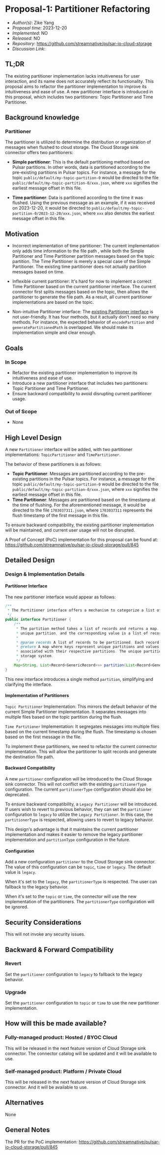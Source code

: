 # Proposal-1: Partitioner Refactoring

- *Author(s)*: Zike Yang
- *Proposal time*: 2023-12-20
- *Implemented*: NO
- *Released*: NO
- *Repository*: https://github.com/streamnative/pulsar-io-cloud-storage
- *Discussion Link*:

## TL;DR

The existing partitioner implementation lacks intuitiveness for user interaction, and its name does not accurately
reflect its functionality. This proposal aims to refactor the partitioner implementation to improve its intuitiveness
and ease of use. A new partitioner interface is introduced in this proposal, which includes two partitioners: Topic
Partitioner and Time Partitioner.

## Background knowledge

### Partitioner

The partitioner is utilized to determine the distribution or organization of messages when flushed to cloud storage.
The Cloud Storage sink connector offers two partitioners:

- **Simple partitioner**: This is the default partitioning method based on Pulsar partitions. In other words, data is
  partitioned according to the pre-existing partitions in Pulsar topics. For instance, a message for the
  topic `public/default/my-topic-partition-0` would be directed to the
  file `public/default/my-topic-partition-0/xxx.json`, where `xxx` signifies the earliest message offset in this file.

- **Time partitioner**: Data is partitioned according to the time it was flushed. Using the previous message as an
  example, if it was received on 2023-12-20, it would be directed
  to `public/default/my-topic-partition-0/2023-12-20/xxx.json`, where `xxx` also denotes the earliest message offset in
  this file.

## Motivation

- Incorrect implementation of time partitioner: The current implementation only adds time information to the file path
  , while both the Simple Partitioner and Time Partitioner partition messages based on the topic partition.
  The Time Partitioner is merely a special case of the Simple Partitioner. The existing time partitioner does not
  actually partition messages based on time.

- Inflexible current partitioner: It's hard for now to implement a correct Time Partitioner
  based on the current partitioner interface. The current connector first splits messages based on the topic, then
  allows the partitioner to
  generate the file path. As a result, all current partitioner implementations are based on the topic.

- Non-intuitive Partitioner interface:
  The [existing Partitioner interface](https://github.com/streamnative/pulsar-io-cloud-storage/blob/master/src/main/java/org/apache/pulsar/io/jcloud/partitioner/Partitioner.java)
  is not user-friendly. It has four methods, but it actually don't need so many methods. For instance, the expected
  behavior of `encodePartition` and `generatePartitionedPath` is overlapped.
  We should make its implementation simple and clear enough.

## Goals

### In Scope

- Refactor the existing partitioner implementation to improve its intuitiveness and ease of use.
- Introduce a new partitioner interface that includes two partitioners: Topic Partitioner and Time Partitioner.
- Ensure backward compatibility to avoid disrupting current partitioner usage.

### Out of Scope

- None

## High Level Design

A new `Partitioner` interface will be added, with two partitioner implementations: `TopicPartitioner`
and `TimePartitioner`.

The behavior of these partitioners is as follows:

- **Topic Partitioner**: Messages are partitioned according to the pre-existing partitions in the Pulsar topics. For
  instance, a message for the topic `public/default/my-topic-partition-0` would be directed to the
  file `public/default/my-topic-partition-0/xxx.json`, where `xxx` signifies the earliest message offset in this file.
- **Time Partitioner**: Messages are partitioned based on the timestamp at the time of flushing. For the aforementioned
  message, it would be directed to the file `1703037311.json`, where `1703037311` represents the flush timestamp of the
  first message in this file.

To ensure backward compatibility, the existing partitioner implementation will be maintained, and current user usage
will not be disrupted.

A Proof of Concept (PoC) implementation for this proposal can be found
at: https://github.com/streamnative/pulsar-io-cloud-storage/pull/845

## Detailed Design

### Design & Implementation Details

#### Partitioner Interface

The new partitioner interface would appear as follows:

```java
/**
 * The Partitioner interface offers a mechanism to categorize a list of records into distinct parts.
 */
public interface Partitioner {
    /**
     * The partition method takes a list of records and returns a map. Each key in the map represents a
     * unique partition, and the corresponding value is a list of records that belong to that partition.
     *
     * @param records A list of records to be partitioned. Each record is of the type GenericRecord.
     * @return A map where keys represent unique partitions and values are lists of records
     * associated with their respective partitions. The unique partition is consistently used as a file path in the cloud
     * storage system.
     */
    Map<String, List<Record<GenericRecord>>> partition(List<Record<GenericRecord>> records);
}
```

This new interface introduces a single method `partition`, simplifying and clarifying the interface.

#### Implementation of Partitioners

`Topic Partitioner` Implementation: This mirrors the default behavior of the current Simple Partitioner implementation.
It separates messages into multiple files based on the topic partition during the flush.

`Time Partitioner` Implementation: It segregates messages into multiple files based on the current timestamp during the
flush. The timestamp is chosen based on the first message in the file.

To implement these partitioners, we need to refactor the current connector implementation. This will allow the
partitioner to split records and generate the destination file path.

#### Backward Compatibility

A new `partitioner` configuration will be introduced to the Cloud Storage sink connector. This will not conflict with
the existing `partitionerType` configuration. The current `partitionerType` configuration should also be deprecated.

To ensure backward compatibility, a `Legacy Partitioner` will be introduced. If users wish to revert to previous
behavior, they can set the `partitioner` configuration to `legacy` to utilize the `Legacy Partitioner`. In this case,
the `partitionerType` is respected, allowing users to revert to legacy behavior.

This design's advantage is that it maintains the current partitioner implementation and makes it easier to remove the
legacy partitioner implementation and `partitionType` configuration in the future.

#### Configuration

Add a new configuration `partitioner` to the Cloud Storage sink connector. The value of this configuration can
be `topic`, `time` or `legacy`. The default value is `legacy`.

When it's set to the `legacy`, the `partitionerType` is respected. The user can fallback to the legacy behavior.

When it's set to the `topic` or `time`, the connector will use the new implementation of the partitioners.
The `partitionerType` configuration will be ignored.

## Security Considerations

This will not invoke any security issues.

## Backward & Forward Compatibility

### Revert

Set the `partitioner` configuration to `legacy` to fallback to the legacy behavior.

### Upgrade

Set the `partitioner` configuration to `topic` or `time` to use the new partitioner implementation.

## How will this be made available?

### Fully-managed product: Hosted / BYOC Cloud

This will be released in the next feature version of Cloud Storage sink connector.
The connector catalog will be updated and it will be available to use.

### Self-managed product: Platform / Private Cloud

This will be released in the next feature version of Cloud Storage sink connector.
And it will be available to use.

## Alternatives

None

## General Notes

The PR for the PoC implementation: https://github.com/streamnative/pulsar-io-cloud-storage/pull/845
